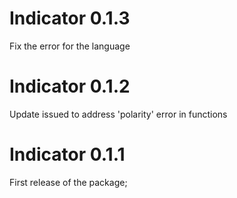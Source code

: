 # Indicator 0.1.3

Fix the error for the language

# Indicator 0.1.2

Update issued to address 'polarity' error in functions

# Indicator 0.1.1

First release of the package;
